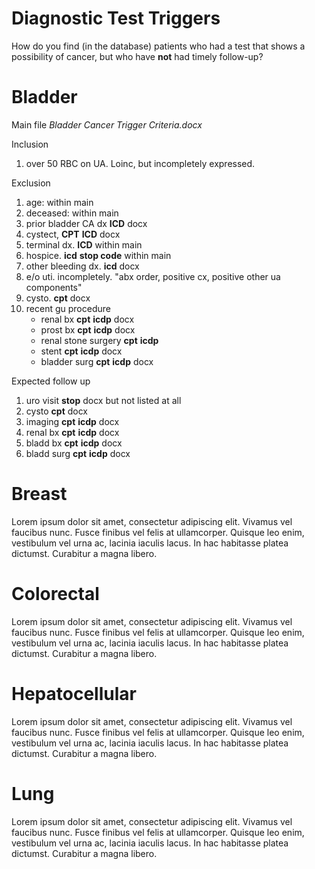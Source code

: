 Diagnostic Test Triggers
========

How do you find (in the database) patients who had a test that shows a possibility of cancer, but who have **not** had timely follow-up?

Bladder
========

Main file *Bladder Cancer Trigger Criteria.docx*

Inclusion

1. over 50 RBC on UA. Loinc, but incompletely expressed.

Exclusion

1. age: within main
2. deceased: within main
3. prior bladder CA dx **ICD** docx
4. cystect, **CPT** **ICD** docx
5. terminal dx. **ICD** within main
6. hospice. **icd** **stop code** within main
7. other bleeding dx. **icd** docx
8. e/o uti. incompletely. "abx order, positive cx, positive other ua components"
9. cysto. **cpt** docx
10. recent gu procedure
    - renal bx **cpt** **icdp** docx
	- prost bx **cpt** **icdp**  docx 
	- renal stone surgery **cpt** **icdp**
	- stent **cpt** **icdp** docx
	- bladder surg **cpt** **icdp** docx


Expected follow up

1. uro visit **stop** docx but not listed at all
2. cysto **cpt** docx
3. imaging **cpt** **icdp** docx
4. renal bx **cpt** **icdp** docx
5. bladd bx **cpt** **icdp** docx
6. bladd surg **cpt** **icdp** docx




Breast
========
Lorem ipsum dolor sit amet, consectetur adipiscing elit. Vivamus vel faucibus nunc. Fusce finibus vel felis at ullamcorper. Quisque leo enim, vestibulum vel urna ac, lacinia iaculis lacus. In hac habitasse platea dictumst. Curabitur a magna libero. 

Colorectal
========
Lorem ipsum dolor sit amet, consectetur adipiscing elit. Vivamus vel faucibus nunc. Fusce finibus vel felis at ullamcorper. Quisque leo enim, vestibulum vel urna ac, lacinia iaculis lacus. In hac habitasse platea dictumst. Curabitur a magna libero. 


Hepatocellular
========
Lorem ipsum dolor sit amet, consectetur adipiscing elit. Vivamus vel faucibus nunc. Fusce finibus vel felis at ullamcorper. Quisque leo enim, vestibulum vel urna ac, lacinia iaculis lacus. In hac habitasse platea dictumst. Curabitur a magna libero. 

Lung
========
Lorem ipsum dolor sit amet, consectetur adipiscing elit. Vivamus vel faucibus nunc. Fusce finibus vel felis at ullamcorper. Quisque leo enim, vestibulum vel urna ac, lacinia iaculis lacus. In hac habitasse platea dictumst. Curabitur a magna libero. 
